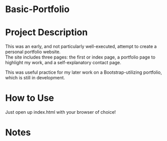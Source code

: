 # Basic-Portfolio

# Project Description
This was an early, and not particularly well-executed, attempt to create a personal portfolio website.<br>
The site includes three pages: the first or index page, a portfolio page to highlight my work, and a self-explanatory contact page.<br>

This was useful practice for my later work on a Bootstrap-utilizing portfolio, which is still in development.<br>

# How to Use
Just open up index.html with your browser of choice!<br>

# Notes
